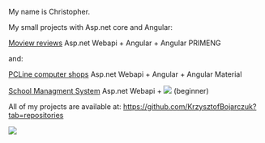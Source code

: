 My name is Christopher.

My small projects with Asp.net core and Angular:

 [Moview reviews](https://github.com/KrzysztofBojarczuk/movie-reviews) Asp.net Webapi + Angular + Angular PRIMENG

and:

 [PCLine computer shops](https://github.com/KrzysztofBojarczuk/PCLine-computer-shops) Asp.net Webapi + Angular + Angular Material 

 [School Managment System](https://github.com/KrzysztofBojarczuk/SchoolManagmentSystem) Asp.net Webapi +  <img src="https://skillicons.dev/icons?i=vue,vuetify"/> (beginner)

All of my projects are available at: https://github.com/KrzysztofBojarczuk?tab=repositories

<p align="left">
  <a href="https://skillicons.dev">
    <img src="https://skillicons.dev/icons?i=git,cs,Asp.net,angular,ts,visualstudio,vscode" />
 </a>
</p>
